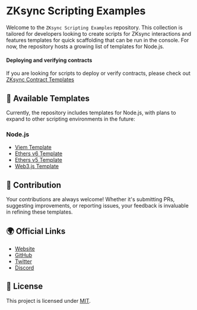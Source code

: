 # ZKsync Scripting Examples

Welcome to the `ZKsync Scripting Examples` repository. This collection is tailored for developers looking to create scripts for ZKsync interactions and features templates for quick scaffolding that can be run in the console. For now, the repository hosts a growing list of templates for Node.js.

#### Deploying and verifying contracts
If you are looking for scripts to deploy or verify contracts, please check out [ZKsync Contract Templates](https://github.com/matter-labs/zksync-contract-templates)

## 📁 Available Templates

Currently, the repository includes templates for Node.js, with plans to expand to other scripting environments in the future:

### Node.js

- [Viem Template](./templates/nodejs/viem/)
- [Ethers v6 Template](./templates/nodejs/ethers/)
- [Ethers v5 Template](./templates/nodejs/ethers5/)
- [Web3.js Template](./templates/nodejs/web3js/)


## 🤝 Contribution

Your contributions are always welcome! Whether it's submitting PRs, suggesting improvements, or reporting issues, your feedback is invaluable in refining these templates.

## 🌍 Official Links

- [Website](https://zksync.io/)
- [GitHub](https://github.com/matter-labs)
- [Twitter](https://twitter.com/zksync)
- [Discord](https://join.zksync.dev/)

## 📜 License

This project is licensed under [MIT](./LICENSE-MIT).